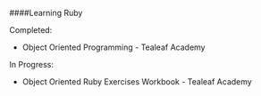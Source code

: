 ####Learning Ruby

Completed:
- Object Oriented Programming - Tealeaf Academy

In Progress:
- Object Oriented Ruby Exercises Workbook - Tealeaf Academy
